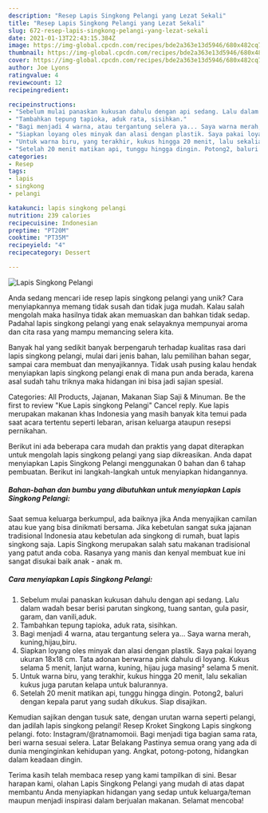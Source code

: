 ```yaml
---
description: "Resep Lapis Singkong Pelangi yang Lezat Sekali"
title: "Resep Lapis Singkong Pelangi yang Lezat Sekali"
slug: 672-resep-lapis-singkong-pelangi-yang-lezat-sekali
date: 2021-01-13T22:43:15.384Z
image: https://img-global.cpcdn.com/recipes/bde2a363e13d5946/680x482cq70/lapis-singkong-pelangi-foto-resep-utama.jpg
thumbnail: https://img-global.cpcdn.com/recipes/bde2a363e13d5946/680x482cq70/lapis-singkong-pelangi-foto-resep-utama.jpg
cover: https://img-global.cpcdn.com/recipes/bde2a363e13d5946/680x482cq70/lapis-singkong-pelangi-foto-resep-utama.jpg
author: Joe Lyons
ratingvalue: 4
reviewcount: 12
recipeingredient:

recipeinstructions:
- "Sebelum mulai panaskan kukusan dahulu dengan api sedang. Lalu dalam wadah besar berisi parutan singkong, tuang santan, gula pasir, garam, dan vanili,aduk."
- "Tambahkan tepung tapioka, aduk rata, sisihkan."
- "Bagi menjadi 4 warna, atau tergantung selera ya... Saya warna merah, kuning,hijau,biru."
- "Siapkan loyang oles minyak dan alasi dengan plastik. Saya pakai loyang ukuran 18x18 cm. Tata adonan berwarna pink dahulu di loyang. Kukus selama 5 menit, lanjut warna, kuning, hijau juga masing² selama 5 menit."
- "Untuk warna biru, yang terakhir, kukus hingga 20 menit, lalu sekalian kukus juga parutan kelapa untuk balurannya."
- "Setelah 20 menit matikan api, tunggu hingga dingin. Potong2, baluri dengan kepala parut yang sudah dikukus. Siap disajikan."
categories:
- Resep
tags:
- lapis
- singkong
- pelangi

katakunci: lapis singkong pelangi 
nutrition: 239 calories
recipecuisine: Indonesian
preptime: "PT20M"
cooktime: "PT35M"
recipeyield: "4"
recipecategory: Dessert

---
```



![Lapis Singkong Pelangi](https://img-global.cpcdn.com/recipes/bde2a363e13d5946/680x482cq70/lapis-singkong-pelangi-foto-resep-utama.jpg)

Anda sedang mencari ide resep lapis singkong pelangi yang unik? Cara menyiapkannya memang tidak susah dan tidak juga mudah. Kalau salah mengolah maka hasilnya tidak akan memuaskan dan bahkan tidak sedap. Padahal lapis singkong pelangi yang enak selayaknya mempunyai aroma dan cita rasa yang mampu memancing selera kita.

Banyak hal yang sedikit banyak berpengaruh terhadap kualitas rasa dari lapis singkong pelangi, mulai dari jenis bahan, lalu pemilihan bahan segar, sampai cara membuat dan menyajikannya. Tidak usah pusing kalau hendak menyiapkan lapis singkong pelangi enak di mana pun anda berada, karena asal sudah tahu triknya maka hidangan ini bisa jadi sajian spesial.

Categories: All Products, Jajanan, Makanan Siap Saji &amp; Minuman. Be the first to review &#34;Kue Lapis singkong Pelangi&#34; Cancel reply. Kue lapis merupakan makanan khas Indonesia yang masih banyak kita temui pada saat acara tertentu seperti lebaran, arisan keluarga ataupun resepsi pernikahan.


Berikut ini ada beberapa cara mudah dan praktis yang dapat diterapkan untuk mengolah lapis singkong pelangi yang siap dikreasikan. Anda dapat menyiapkan Lapis Singkong Pelangi menggunakan 0 bahan dan 6 tahap pembuatan. Berikut ini langkah-langkah untuk menyiapkan hidangannya.

<!--inarticleads1-->

##### Bahan-bahan dan bumbu yang dibutuhkan untuk menyiapkan Lapis Singkong Pelangi:



Saat semua keluarga berkumpul, ada baiknya jika Anda menyajikan camilan atau kue yang bisa dinikmati bersama. Jika kebetulan sangat suka jajanan tradisional Indonesia atau kebetulan ada singkong di rumah, buat lapis singkong saja. Lapis Singkong merupakan salah satu makanan tradisional yang patut anda coba. Rasanya yang manis dan kenyal membuat kue ini sangat disukai baik anak - anak m. 

<!--inarticleads2-->

##### Cara menyiapkan Lapis Singkong Pelangi:

1. Sebelum mulai panaskan kukusan dahulu dengan api sedang. Lalu dalam wadah besar berisi parutan singkong, tuang santan, gula pasir, garam, dan vanili,aduk.
1. Tambahkan tepung tapioka, aduk rata, sisihkan.
1. Bagi menjadi 4 warna, atau tergantung selera ya... Saya warna merah, kuning,hijau,biru.
1. Siapkan loyang oles minyak dan alasi dengan plastik. Saya pakai loyang ukuran 18x18 cm. Tata adonan berwarna pink dahulu di loyang. Kukus selama 5 menit, lanjut warna, kuning, hijau juga masing² selama 5 menit.
1. Untuk warna biru, yang terakhir, kukus hingga 20 menit, lalu sekalian kukus juga parutan kelapa untuk balurannya.
1. Setelah 20 menit matikan api, tunggu hingga dingin. Potong2, baluri dengan kepala parut yang sudah dikukus. Siap disajikan.


Kemudian sajikan dengan tusuk sate, dengan urutan warna seperti pelangi, dan jadilah lapis singkong pelangi! Resep Kroket Singkong Lapis singkong pelangi. foto: Instagram/@ratnamomoii. Bagi menjadi tiga bagian sama rata, beri warna sesuai selera. Latar Belakang Pastinya semua orang yang ada di dunia menginginkan kehidupan yang. Angkat, potong-potong, hidangkan dalam keadaan dingin. 

Terima kasih telah membaca resep yang kami tampilkan di sini. Besar harapan kami, olahan Lapis Singkong Pelangi yang mudah di atas dapat membantu Anda menyiapkan hidangan yang sedap untuk keluarga/teman maupun menjadi inspirasi dalam berjualan makanan. Selamat mencoba!
